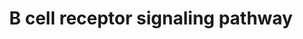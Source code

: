 ---
annotations:
- id: PW:0000818
  parent: signaling pathway
  type: Pathway Ontology
  value: signaling pathway pertinent to immunity
- id: CL:0000236
  parent: native cell
  type: Cell Type Ontology
  value: B cell
- id: PW:0000822
  parent: signaling pathway
  type: Pathway Ontology
  value: B cell receptor signaling pathway
authors:
- A.Pandey
- MaintBot
- Khanspers
- Mkutmon
- MartijnVanIersel
- NetPath
- Christine Chichester
- Zari
- AlexanderPico
- L Dupuis
- Egonw
- Eweitz
citedin:
- link: PMC8751594
  title: DNA methylation of ARHGAP30 is negatively associated with ARHGAP30 expression
    in lung adenocarcinoma, which reduces tumor immunity and is detrimental to patient
    survival (2021)
- link: PMC8845132
  title: Tissue Proteomic Analysis Identifies Mechanisms and Stages of Immunopathology
    in Fatal COVID-19 (2021)
- link: PMC8287703
  title: 'Transcriptomic changes in peripheral blood mononuclear cells with weight
    loss: systematic literature review and primary data synthesis (2021)'
- link: PMC7425054
  title: Combination of the PI3K inhibitor Idelalisib with the conventional cytostatics
    cytarabine and dexamethasone leads to changes in pathway activation that induce
    anti-proliferative effects in B lymphoblastic leukaemia cell lines (2020)
- link: PMC7329820
  title: Citalopram-induced pathways regulation and tentative treatment-outcome-predicting
    biomarkers in lymphoblastoid cell lines from depression patients (2020)
description: 'The functional B-cell receptor is a multi-protein complex consisting
  of an antigen binding subunit and a signaling subunit. The antigen binding subunit
  is the membrane bound immunoglobulin and the signaling subunit consists of the IgÎ±
  and IgÎ² proteins, which are covalently bound to each other. Both IgÎ± and IgÎ²
  proteins have an immunoreceptor tyrosine -based activation motif (ITAM) each in
  its cytoplasmic region, which is responsible for the initiation and propagation
  of signaling. Antigen binding to the immunoglubulin results in the aggregation of
  both the immunoglobulin and the IgÎ±/Î² subunits. This results in the phosphorylation
  of the tyrosine residues in the ITAM motif of the IgÎ±/Î² subunits by the src-family
  of protein tyrosine kinases Lyn and Syk. The Src family kinases are initially in
  the proximity of the BCR as a result of membrane anchoring by virtue of its their
  acetylation. The N-terminal region of the kinases can also interact with the non-phosphorylated
  ITAMs of IgÎ±. This association is further enhanced upon BCR engagement as a result
  of accumulation in BCR containing lipid rafts and SH2 domain mediated binding to
  the phosphorylated tyrosine residues in ITAMs. This increased association helps
  in amplifying the BCR mediated signaling. Doubly phosphorylated IgÎ±/Î² ITAMs are
  necessary for efficient recruitment of Syk and its activation. Activated Syk then
  phsophorylates the adapter molecule B cell linker protein (BLNK), which acts as
  molecular scaffold for the recruitment of multiple effectors and hence the propagation
  of multiple signaling pathways. BLNK binds to Btk and PLCÎ³2 which results in optimal
  phosphorylation and activation of PLC. This is an important mechanism which links
  BCR to Ca2+ signaling. Apart from the PLC mediated Ca2+ signaling, BCR triggering
  also results in the the activaion of phosphatidylinositol-3 kinase (PI-3K). This
  activation takes place through the recruitment of p85 adaptor subunit of PI-3K to
  CD19 co-receptor, which is phosphorylated by Lyn on its cytoplasmic Y-X-X-M motif.
  Alternatively, PI-3K can be recruited to the plasma membrane by other adapter molecules
  including PIK3AP, CBL or GAB1/2. PI-3K catalyzes the phosphorylation of phosphatidylinositol
  4,5-bisphosphate to phosphatidyl inositol 3,4,5-bisphosphate. Akt, a serine threonine
  kinase, is recruited to the plasma membrane by virtue of its N-terminal PH-domain
  where it is activated by conformational changes and phosphorylation. Activated Akt
  phosphorylates several substrates resulting in diverse physiological consequences:
  Forkhead transcription factors - resulting in its degradation and hence inhibition
  of expression of pro-apoptotic genes, glycogen synthase kinase-3 GSK3 -leading to
  its inhibition and hence regulation of cell-cycle. The tanscription factor NF-kappaB
  is also found to be activated in BCR signaling in a Btk, PI-3K and PKC dependent
  manner.  BCR engagement can also result in the association of GRB2/SOS complex with
  either SHC or BLNK, which results in the activation of the Ras/Raf/MEK/ERK signaling
  cascade. This cascade leads to the activation of transcription factors including
  ELK and MYC. BCR activation also results in the activation of JNKs and p38MAPK.   Please
  access this pathway at [http://www.netpath.org/netslim/bcr_pathway.html NetSlim]
  database.  If you use this pathway, please cite following paper: Kandasamy, K.,
  Mohan, S. S., Raju, R., Keerthikumar, S., Kumar, G. S. S., Venugopal, A. K., Telikicherla,
  D., Navarro, J. D., Mathivanan, S., Pecquet, C., Gollapudi, S. K., Tattikota, S.
  G., Mohan, S., Padhukasahasram, H., Subbannayya, Y., Goel, R., Jacob, H. K. C.,
  Zhong, J., Sekhar, R., Nanjappa, V., Balakrishnan, L., Subbaiah, R., Ramachandra,
  Y. L., Rahiman, B. A., Prasad, T. S. K., Lin, J., Houtman, J. C. D., Desiderio,
  S., Renauld, J., Constantinescu, S. N., Ohara, O., Hirano, T., Kubo, M., Singh,
  S., Khatri, P., Draghici, S., Bader, G. D., Sander, C., Leonard, W. J. and Pandey,
  A. (2010). NetPath: A public resource of curated signal transduction pathways. <i>Genome
  Biology</i>. 11:R3.  Proteins on this pathway have targeted assays available via
  the [https://assays.cancer.gov/available_assays?wp_id=WP23 CPTAC Assay Portal]'
last-edited: 2023-04-20
ndex: 6ec414d7-8b5f-11eb-9e72-0ac135e8bacf
organisms:
- Homo sapiens
redirect_from:
- /index.php/Pathway:WP23
- /instance/WP23
- /instance/WP23_r126262
revision: r126262
schema-jsonld:
- '@context': https://schema.org/
  '@id': https://wikipathways.github.io/pathways/WP23.html
  '@type': Dataset
  creator:
    '@type': Organization
    name: WikiPathways
  description: 'The functional B-cell receptor is a multi-protein complex consisting
    of an antigen binding subunit and a signaling subunit. The antigen binding subunit
    is the membrane bound immunoglobulin and the signaling subunit consists of the
    IgÎ± and IgÎ² proteins, which are covalently bound to each other. Both IgÎ± and
    IgÎ² proteins have an immunoreceptor tyrosine -based activation motif (ITAM) each
    in its cytoplasmic region, which is responsible for the initiation and propagation
    of signaling. Antigen binding to the immunoglubulin results in the aggregation
    of both the immunoglobulin and the IgÎ±/Î² subunits. This results in the phosphorylation
    of the tyrosine residues in the ITAM motif of the IgÎ±/Î² subunits by the src-family
    of protein tyrosine kinases Lyn and Syk. The Src family kinases are initially
    in the proximity of the BCR as a result of membrane anchoring by virtue of its
    their acetylation. The N-terminal region of the kinases can also interact with
    the non-phosphorylated ITAMs of IgÎ±. This association is further enhanced upon
    BCR engagement as a result of accumulation in BCR containing lipid rafts and SH2
    domain mediated binding to the phosphorylated tyrosine residues in ITAMs. This
    increased association helps in amplifying the BCR mediated signaling. Doubly phosphorylated
    IgÎ±/Î² ITAMs are necessary for efficient recruitment of Syk and its activation.
    Activated Syk then phsophorylates the adapter molecule B cell linker protein (BLNK),
    which acts as molecular scaffold for the recruitment of multiple effectors and
    hence the propagation of multiple signaling pathways. BLNK binds to Btk and PLCÎ³2
    which results in optimal phosphorylation and activation of PLC. This is an important
    mechanism which links BCR to Ca2+ signaling. Apart from the PLC mediated Ca2+
    signaling, BCR triggering also results in the the activaion of phosphatidylinositol-3
    kinase (PI-3K). This activation takes place through the recruitment of p85 adaptor
    subunit of PI-3K to CD19 co-receptor, which is phosphorylated by Lyn on its cytoplasmic
    Y-X-X-M motif. Alternatively, PI-3K can be recruited to the plasma membrane by
    other adapter molecules including PIK3AP, CBL or GAB1/2. PI-3K catalyzes the phosphorylation
    of phosphatidylinositol 4,5-bisphosphate to phosphatidyl inositol 3,4,5-bisphosphate.
    Akt, a serine threonine kinase, is recruited to the plasma membrane by virtue
    of its N-terminal PH-domain where it is activated by conformational changes and
    phosphorylation. Activated Akt phosphorylates several substrates resulting in
    diverse physiological consequences: Forkhead transcription factors - resulting
    in its degradation and hence inhibition of expression of pro-apoptotic genes,
    glycogen synthase kinase-3 GSK3 -leading to its inhibition and hence regulation
    of cell-cycle. The tanscription factor NF-kappaB is also found to be activated
    in BCR signaling in a Btk, PI-3K and PKC dependent manner.  BCR engagement can
    also result in the association of GRB2/SOS complex with either SHC or BLNK, which
    results in the activation of the Ras/Raf/MEK/ERK signaling cascade. This cascade
    leads to the activation of transcription factors including ELK and MYC. BCR activation
    also results in the activation of JNKs and p38MAPK.   Please access this pathway
    at [http://www.netpath.org/netslim/bcr_pathway.html NetSlim] database.  If you
    use this pathway, please cite following paper: Kandasamy, K., Mohan, S. S., Raju,
    R., Keerthikumar, S., Kumar, G. S. S., Venugopal, A. K., Telikicherla, D., Navarro,
    J. D., Mathivanan, S., Pecquet, C., Gollapudi, S. K., Tattikota, S. G., Mohan,
    S., Padhukasahasram, H., Subbannayya, Y., Goel, R., Jacob, H. K. C., Zhong, J.,
    Sekhar, R., Nanjappa, V., Balakrishnan, L., Subbaiah, R., Ramachandra, Y. L.,
    Rahiman, B. A., Prasad, T. S. K., Lin, J., Houtman, J. C. D., Desiderio, S., Renauld,
    J., Constantinescu, S. N., Ohara, O., Hirano, T., Kubo, M., Singh, S., Khatri,
    P., Draghici, S., Bader, G. D., Sander, C., Leonard, W. J. and Pandey, A. (2010).
    NetPath: A public resource of curated signal transduction pathways. <i>Genome
    Biology</i>. 11:R3.  Proteins on this pathway have targeted assays available via
    the [https://assays.cancer.gov/available_assays?wp_id=WP23 CPTAC Assay Portal]'
  keywords:
  - AKT1
  - ATF2
  - BCAR1
  - BCL10
  - BCL6
  - BLK
  - BLNK
  - BRAF
  - BTK
  - CAMK2A
  - CARD11
  - CBL
  - CD19
  - CD22
  - CD45
  - CD79A
  - CD79B
  - CD81
  - CDC42
  - CHUK
  - CR2
  - CREB1
  - CRK
  - CRKL
  - DAPP1
  - ELK1
  - ETS1
  - FOXO1
  - FYN
  - GAB1
  - GAB2
  - GRB2
  - GSK3A
  - GSK3B
  - GTF2I
  - HCLS1
  - HRAS
  - IKBKB
  - IKBKG
  - INPP5D
  - JUN
  - LAT2
  - LCK
  - LYN
  - MALT1
  - MAP2K1
  - MAP2K2
  - MAP2K6
  - MAP3K7
  - MAP4K1
  - MAPK1
  - MAPK14
  - MAPK3
  - MAPK4
  - MAPK8
  - MAPK9
  - MAX
  - MYC
  - NCK1
  - NFATC2
  - NFATC3
  - NFKB1
  - NFKBIA
  - PDPK1
  - PDPK2
  - PI-4-P
  - PIK3AP1
  - PIK3CG
  - PIK3R1
  - PIK3R2
  - PIP5K1A
  - PIP5K1B
  - PIP5K1C
  - PLCG1
  - PLCG2
  - PRKCB1
  - PRKCD
  - PTPN11
  - PTPN18
  - PTPN6
  - RAC1
  - RAC2
  - RAF1
  - RAPGEF1
  - RASGRP3
  - REL
  - RELA
  - RPS6KA1
  - SH3BP2
  - SHC1
  - SOS1
  - SYK
  - TEC
  - VAV1
  - VAV2
  license: CC0
  name: B cell receptor signaling pathway
seo: CreativeWork
title: B cell receptor signaling pathway
wpid: WP23
---
